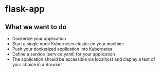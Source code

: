 # flask-app

## What we want to do
- Dockerize your application
- Start a single node Kubernetes cluster on your machine
- Push your dockerized application into Kubernetes
- Define a service (service.yaml) for your application
- The application should be accessible via localhost and display a text of your choice in a Browser






